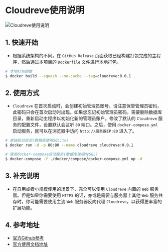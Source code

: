 # Cloudreve使用说明

![Cloudreve使用说明](../images/linux-cloudreve-tool.png)

## 1. 快速开始

- 根据系统架构的不同，在 `GitHub Release` 页面获取已经构建打包完成的主程序，然后通过本项目的 `Dockerfile` 文件进行本地打包。

```bash
# 本地打包镜像
$ docker build --squash --no-cache --tag=cloudreve:0.0.1 .
```

## 2. 使用方式

- `Cloudreve` 在首次启动时，会创建初始管理员账号，请注意保管管理员密码，此密码只会在首次启动时出现。如果您忘记初始管理员密码，需要删除数据库目录，重新启动主程序以初始化新的管理员账户。修改了默认的 `Cloudreve` 服务的配置文件，设置默认会监听 `80` 端口。之后，使用 `docker-compose.yml` 启动服务，就可以在浏览器中访问 `http://服务器IP:80` 进入了。

```bash
# 单独启动启动(数据库使用SQLite)
$ docker run -d -p 80:80 --name cloudreve cloudreve:0.0.1

# 使用docker-compose启动服务(数据库使用MySQL)
$ docker-compose -f ./docker/compose/docker-compose.yml up -d
```

## 3. 补充说明

- 在自用或者小规模使用的场景下，完全可以使用 `Cloudreve` 内置的 `Web` 服务器。但是如果你需要使用 `HTTPS` 的话，亦或是需要与服务器上其他 `Web` 服务共存时，你可能需要使用主流 `Web` 服务器反向代理 `Cloudreve`，以获得更丰富的扩展功能。

## 4. 参考地址

- [官方Github参考](https://github.com/cloudreve/Cloudreve)
- [官方使用文档地址](https://docs.cloudreve.org/)
